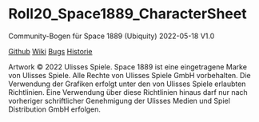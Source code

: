 # Roll20_Space1889_CharacterSheet
Community-Bogen für Space 1889 (Ubiquity)
2022-05-18 V1.0

[Github](https://github.com/Gorthian/Roll20_Space1889_CharacterSheet)
[Wiki](https://github.com/Gorthian/Roll20_Space1889_CharacterSheet/wiki)
[Bugs](https://github.com/Gorthian/Roll20_Space1889_CharacterSheet/issues)
[Historie](https://github.com/Gorthian/Roll20_Space1889_CharacterSheet/blob/main/Historie.txt)

Artwork © 2022 Ulisses Spiele. Space 1889 ist eine eingetragene Marke von Ulisses Spiele. Alle Rechte von Ulisses Spiele GmbH vorbehalten. Die Verwendung der Grafiken erfolgt unter den von Ulisses Spiele erlaubten Richtlinien. Eine Verwendung über diese Richtlinien hinaus darf nur nach vorheriger schriftlicher Genehmigung der Ulisses Medien und Spiel Distribution GmbH erfolgen.

